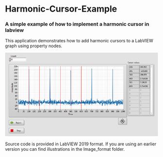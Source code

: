 # Harmonic-Cursor-Example
### A simple example of how to implement a harmonic cursor in labview

This application demonstrates how to add harmonic cursors to a LabVIEW graph using property nodes. 

![Image of Main UI](/readme_files/MainUI.PNG)

Source code is provided in LabVIEW 2019 format.
If you are using an earlier version you can find illustrations in the Image_format folder.